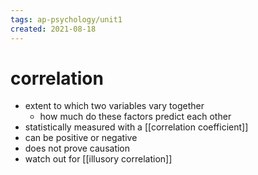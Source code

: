 ```yaml
---
tags: ap-psychology/unit1 
created: 2021-08-18
---
```


# correlation

- extent to which two variables vary together
	- how much do these factors predict each other
- statistically measured with a [[correlation coefficient]]
- can be positive or negative
- does not prove causation
- watch out for [[illusory correlation]]